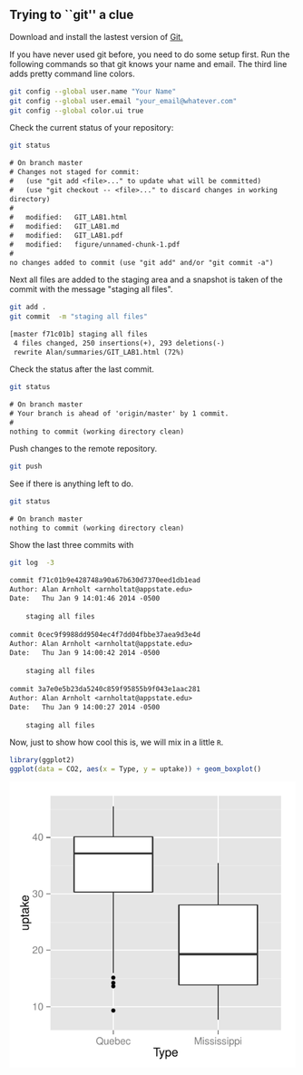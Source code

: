 ## Trying to ``git'' a clue


Download and install the lastest version of [Git.](http://git-scm.com/downloads)




If you have never used git before, you need to do some setup first.  Run the following commands so that git knows your name and email.  The third line adds pretty command line colors. 


```bash
git config --global user.name "Your Name"
git config --global user.email "your_email@whatever.com"
git config --global color.ui true
```


Check the current status of your repository:

```bash
git status
```

```
# On branch master
# Changes not staged for commit:
#   (use "git add <file>..." to update what will be committed)
#   (use "git checkout -- <file>..." to discard changes in working directory)
#
#	modified:   GIT_LAB1.html
#	modified:   GIT_LAB1.md
#	modified:   GIT_LAB1.pdf
#	modified:   figure/unnamed-chunk-1.pdf
#
no changes added to commit (use "git add" and/or "git commit -a")
```


Next all files are added to the staging area and a snapshot is taken of the commit with the message "staging all files".

```bash
git add .
git commit  -m "staging all files"
```

```
[master f71c01b] staging all files
 4 files changed, 250 insertions(+), 293 deletions(-)
 rewrite Alan/summaries/GIT_LAB1.html (72%)
```


Check the status after the last commit.

```bash
git status
```

```
# On branch master
# Your branch is ahead of 'origin/master' by 1 commit.
#
nothing to commit (working directory clean)
```

Push changes to the remote repository. 

```bash
git push
```

See if there is anything left to do.

```bash
git status
```

```
# On branch master
nothing to commit (working directory clean)
```

Show the last three commits with

```bash
git log  -3
```

```
commit f71c01b9e428748a90a67b630d7370eed1db1ead
Author: Alan Arnholt <arnholtat@appstate.edu>
Date:   Thu Jan 9 14:01:46 2014 -0500

    staging all files

commit 0cec9f9988dd9504ec4f7dd04fbbe37aea9d3e4d
Author: Alan Arnholt <arnholtat@appstate.edu>
Date:   Thu Jan 9 14:00:42 2014 -0500

    staging all files

commit 3a7e0e5b23da5240c859f95855b9f043e1aac281
Author: Alan Arnholt <arnholtat@appstate.edu>
Date:   Thu Jan 9 14:00:27 2014 -0500

    staging all files
```


Now, just to show how cool this is, we will mix in a little `R`.


```r
library(ggplot2)
ggplot(data = CO2, aes(x = Type, y = uptake)) + geom_boxplot()
```

<img src="figure/unnamed-chunk-1.pdf" title="plot of chunk unnamed-chunk-1" alt="plot of chunk unnamed-chunk-1" style="display: block; margin: auto;" />

